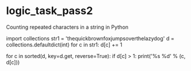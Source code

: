 # logic_task_pass2
Counting repeated characters in a string in Python

import collections
str1 = 'thequickbrownfoxjumpsoverthelazydog'
d = collections.defaultdict(int)
for c in str1:
    d[c] += 1

for c in sorted(d, key=d.get, reverse=True):
  if d[c] > 1:
      print('%s %d' % (c, d[c]))
